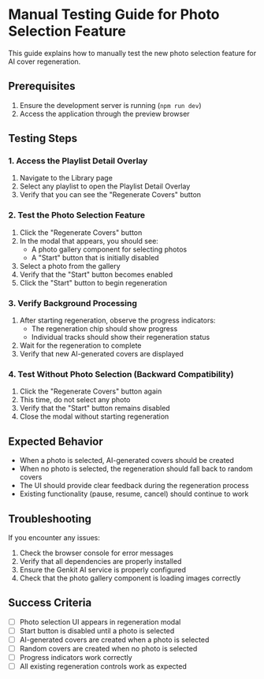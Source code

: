 # Manual Testing Guide for Photo Selection Feature

This guide explains how to manually test the new photo selection feature for AI cover regeneration.

## Prerequisites

1. Ensure the development server is running (`npm run dev`)
2. Access the application through the preview browser

## Testing Steps

### 1. Access the Playlist Detail Overlay

1. Navigate to the Library page
2. Select any playlist to open the Playlist Detail Overlay
3. Verify that you can see the "Regenerate Covers" button

### 2. Test the Photo Selection Feature

1. Click the "Regenerate Covers" button
2. In the modal that appears, you should see:
   - A photo gallery component for selecting photos
   - A "Start" button that is initially disabled
3. Select a photo from the gallery
4. Verify that the "Start" button becomes enabled
5. Click the "Start" button to begin regeneration

### 3. Verify Background Processing

1. After starting regeneration, observe the progress indicators:
   - The regeneration chip should show progress
   - Individual tracks should show their regeneration status
2. Wait for the regeneration to complete
3. Verify that new AI-generated covers are displayed

### 4. Test Without Photo Selection (Backward Compatibility)

1. Click the "Regenerate Covers" button again
2. This time, do not select any photo
3. Verify that the "Start" button remains disabled
4. Close the modal without starting regeneration

## Expected Behavior

- When a photo is selected, AI-generated covers should be created
- When no photo is selected, the regeneration should fall back to random covers
- The UI should provide clear feedback during the regeneration process
- Existing functionality (pause, resume, cancel) should continue to work

## Troubleshooting

If you encounter any issues:

1. Check the browser console for error messages
2. Verify that all dependencies are properly installed
3. Ensure the Genkit AI service is properly configured
4. Check that the photo gallery component is loading images correctly

## Success Criteria

- [ ] Photo selection UI appears in regeneration modal
- [ ] Start button is disabled until a photo is selected
- [ ] AI-generated covers are created when a photo is selected
- [ ] Random covers are created when no photo is selected
- [ ] Progress indicators work correctly
- [ ] All existing regeneration controls work as expected
